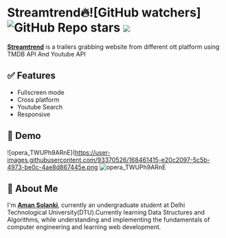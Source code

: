 
# Streamtrend🔥![GitHub watchers] ![GitHub Repo stars](https://img.shields.io/github/stars/Aman12305/OTT-platform?style=social) ![](https://visitor-badge.glitch.me/badge?page_id=Aman12305/OTT-platform")


**[Streamtrend](https://streamtrend.netlify.app/)** is a trailers grabbing website from different ott platform using TMDB API And Youtube API


## ✅ Features

- Fullscreen mode
- Cross platform
- Youtube Search
- Responsive
## 🐣 Demo

![opera_TWUPh9ARnE](https://user-images.githubusercontent.com/93370526/168461415-e20c2097-5c5b-4973-be0c-4ae8d867445e.png
![opera_TWUPh9ARnE](https://user-images.githubusercontent.com/93370526/168461252-249c52a3-f064-4342-ba5c-830d81bd975a.png)

## 🚀 About Me
I'm **[Aman Solanki](https://bit.ly/amansolankiportfolio)**, currently an undergraduate student at Delhi Technological University(DTU).Currently learning Data Structures and Algorithms, while understanding and implementing the fundamentals of computer engineering and learning web development.

